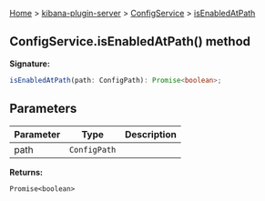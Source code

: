 [Home](./index) &gt; [kibana-plugin-server](./kibana-plugin-server.md) &gt; [ConfigService](./kibana-plugin-server.configservice.md) &gt; [isEnabledAtPath](./kibana-plugin-server.configservice.isenabledatpath.md)

## ConfigService.isEnabledAtPath() method

<b>Signature:</b>

```typescript
isEnabledAtPath(path: ConfigPath): Promise<boolean>;
```

## Parameters

|  Parameter | Type | Description |
|  --- | --- | --- |
|  path | <code>ConfigPath</code> |  |

<b>Returns:</b>

`Promise<boolean>`


